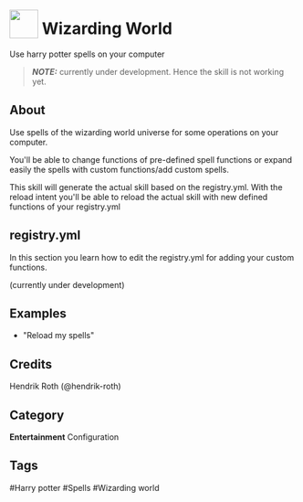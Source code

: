 # <img src="https://raw.githack.com/FortAwesome/Font-Awesome/master/svgs/solid/quidditch.svg" card_color="#8CE0FE" width="50" height="50" style="vertical-align:bottom"/> Wizarding World
Use harry potter spells on your computer

> **_NOTE:_**  currently under development. Hence the skill is not working yet.
>


## About
Use spells of the wizarding world universe for some operations on your computer.

You'll be able to change functions of pre-defined spell functions or expand easily the spells with custom functions/add custom spells.

This skill will generate the actual skill based on the registry.yml. With the reload intent you'll be able to reload the actual skill with new 
defined functions of your registry.yml

## registry.yml

In this section you learn how to edit the registry.yml for adding your custom functions.

(currently under development)

## Examples
* "Reload my spells"

## Credits
Hendrik Roth (@hendrik-roth)

## Category
**Entertainment**
Configuration

## Tags
#Harry potter
#Spells
#Wizarding world

